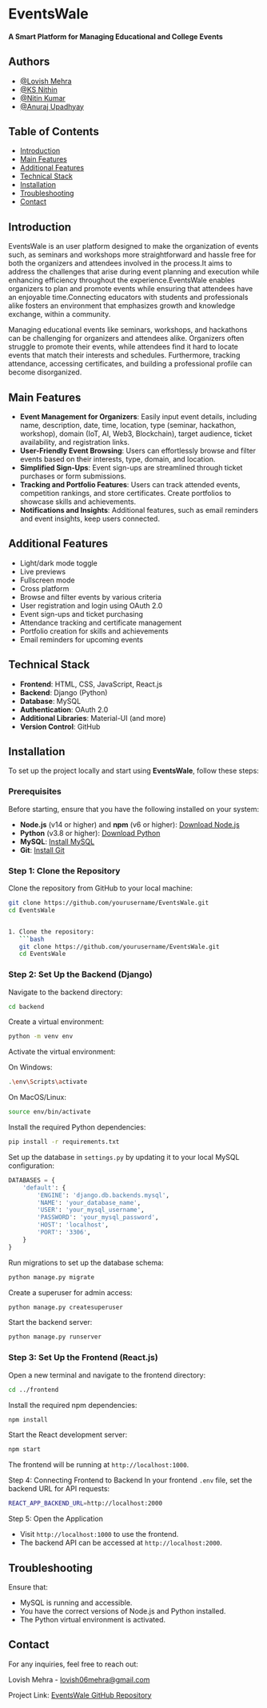 # EventsWale 
#### A Smart Platform for Managing Educational and College Events


## Authors

- [@Lovish Mehra](https://github.com/Lovish-Mehra-06)
- [@KS Nithin](https://github.com/Nithin0620)
- [@Nitin Kumar](https://github.com/nitinkumarKN)
- [@Anuraj Upadhyay](https://github.com/Anrj007)


## Table of Contents
- [Introduction](##introduction)
- [Main Features](#Main-Features)
- [Additional Features](#Additional-Features)
- [Technical Stack](#technical-stack)
- [Installation](#installation)
- [Troubleshooting](#Troubleshooting)
- [Contact](#contact)

## Introduction
EventsWale is an user platform designed to make the organization of events such, as seminars and workshops more straightforward and hassle free for both the organizers and attendees involved in the process.It aims to address the challenges that arise during event planning and execution while enhancing efficiency throughout the experience.EventsWale enables organizers to plan and promote events while ensuring that attendees have an enjoyable time.Connecting educators with students and professionals alike fosters an environment that emphasizes growth and knowledge exchange, within a community. 


Managing educational events like seminars, workshops, and hackathons can be challenging for organizers and attendees alike. Organizers often struggle to promote their events, while attendees find it hard to locate events that match their interests and schedules. Furthermore, tracking attendance, accessing certificates, and building a professional profile can become disorganized.

## Main Features
- **Event Management for Organizers**: Easily input event details, including name, description, date, time, location, type (seminar, hackathon, workshop), domain (IoT, AI, Web3, Blockchain), target audience, ticket availability, and registration links.
- **User-Friendly Event Browsing**: Users can effortlessly browse and filter events based on their interests, type, domain, and location.
- **Simplified Sign-Ups**: Event sign-ups are streamlined through ticket purchases or form submissions.
- **Tracking and Portfolio Features**: Users can track attended events, competition rankings, and store certificates. Create portfolios to showcase skills and achievements.
- **Notifications and Insights**: Additional features, such as email reminders and event insights, keep users connected.

## Additional Features
- Light/dark mode toggle
- Live previews
- Fullscreen mode
- Cross platform
- Browse and filter events by various criteria
- User registration and login using OAuth 2.0
- Event sign-ups and ticket purchasing
- Attendance tracking and certificate management
- Portfolio creation for skills and achievements
- Email reminders for upcoming events

## Technical Stack
- **Frontend**: HTML, CSS, JavaScript, React.js
- **Backend**: Django (Python)
- **Database**: MySQL
- **Authentication**: OAuth 2.0
- **Additional Libraries**: Material-UI (and more)
- **Version Control**: GitHub

## Installation
To set up the project locally and start using **EventsWale**, follow these steps:

### Prerequisites
Before starting, ensure that you have the following installed on your system:
- **Node.js** (v14 or higher) and **npm** (v6 or higher): [Download Node.js](https://nodejs.org/en/)
- **Python** (v3.8 or higher): [Download Python](https://www.python.org/downloads/)
- **MySQL**: [Install MySQL](https://www.mysql.com/downloads/)
- **Git**: [Install Git](https://git-scm.com/)

### Step 1: Clone the Repository
Clone the repository from GitHub to your local machine:

```bash
git clone https://github.com/yourusername/EventsWale.git
cd EventsWale


1. Clone the repository:
   ```bash
   git clone https://github.com/yourusername/EventsWale.git
   cd EventsWale
   ```
   
### Step 2: Set Up the Backend (Django)

Navigate to the backend directory:
```bash
cd backend 
```

Create a virtual environment:
```bash
python -m venv env
```

Activate the virtual environment:

On Windows:
```bash
.\env\Scripts\activate
```
On MacOS/Linux:
```bash
source env/bin/activate
```

Install the required Python dependencies:
```bash
pip install -r requirements.txt
```

Set up the database in ```settings.py``` by updating it to your local MySQL configuration:
```python
DATABASES = {
    'default': {
        'ENGINE': 'django.db.backends.mysql',
        'NAME': 'your_database_name',
        'USER': 'your_mysql_username',
        'PASSWORD': 'your_mysql_password',
        'HOST': 'localhost',
        'PORT': '3306',
    }
}
```

Run migrations to set up the database schema:
```bash
python manage.py migrate
```
Create a superuser for admin access:
```bash
python manage.py createsuperuser
```
Start the backend server:
```bash
python manage.py runserver
```


### Step 3: Set Up the Frontend (React.js)
Open a new terminal and navigate to the frontend directory:

```bash
cd ../frontend
```
Install the required npm dependencies:

```bash
npm install
```
Start the React development server:

```bash
npm start
```

The frontend will be running at ```http://localhost:1000```.

Step 4: Connecting Frontend to Backend
In your frontend ```.env``` file, set the backend URL for API requests:

```bash
REACT_APP_BACKEND_URL=http://localhost:2000
```
Step 5: Open the Application

- Visit ```http://localhost:1000``` to use the frontend.
- The backend API can be accessed at ```http://localhost:2000```.

## Troubleshooting
Ensure that:

- MySQL is running and accessible.
- You have the correct versions of Node.js and Python installed.
- The Python virtual environment is activated.



## Contact

For any inquiries, feel free to reach out:

Lovish Mehra - lovish06mehra@gmail.com

Project Link: [EventsWale GitHub Repository](https://github.com/Lovish-Mehra-06/EventsWale_Project.git)
